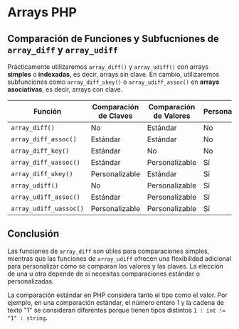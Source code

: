 # Arrays PHP

## Comparación de Funciones y Subfucniones de `array_diff` y `array_udiff`

Prácticamente utilizaremos `array_diff()` y `array_udiff()` con arrays **simples** o **indexadas**, es decir, arrays sin clave. En cambio, utilizaremos subfunciones como `array_diff_ukey()` o `array_udiff_assoc()` en **arrays asociativas**, es decir, arrays con clave.

| Función                     | Comparación de Claves | Comparación de Valores       | Personalización          |
|-----------------------------|-----------------------|------------------------------|--------------------------|
| `array_diff()`              | No                    | Estándar                     | No                       |
| `array_diff_assoc()`        | Estándar              | Estándar                     | No                       |
| `array_diff_key()`          | Estándar              | No                           | No                       |
| `array_diff_uassoc()`       | Estándar              | Personalizable               | Sí                       |
| `array_diff_ukey()`         | Personalizable        | Estándar                     | Sí                       |
| `array_udiff()`             | No                    | Personalizable               | Sí                       |
| `array_udiff_assoc()`       | Estándar              | Personalizable               | Sí                       |
| `array_udiff_uassoc()`      | Personalizable        | Personalizable               | Sí                       |

## Conclusión

Las funciones de `array_diff` son útiles para comparaciones simples, mientras que las funciones de `array_udiff` ofrecen una flexibilidad adicional para personalizar cómo se comparan los valores y las claves. La elección de una u otra depende de si necesitas comparaciones estándar o personalizadas.

La comparación estándar en PHP considera tanto el tipo como el valor. Por ejemplo, en una comparación estándar, el número entero 1 y la cadena de texto "1" se consideran diferentes porque tienen tipos distintos `1 : int != "1" : string`.

